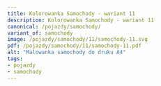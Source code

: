 ```yaml
---
title: Kolorowanka Samochody - wariant 11
description: Kolorowanka Samochody - wariant 11
canonical: /pojazdy/samochody/
variant_of: samochody
image: /pojazdy/samochody/11/samochody-11.svg
pdf: /pojazdy/samochody/11/samochody-11.pdf
alt: "Malowanka samochody do druku A4"
tags:
- pojazdy
- samochody
---
```

